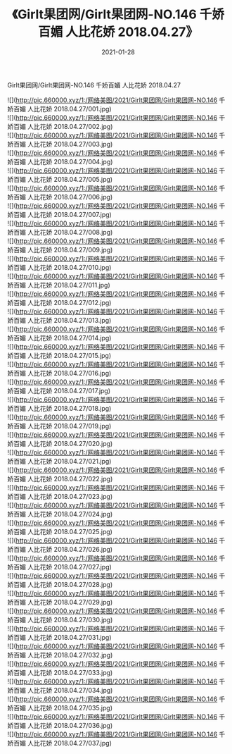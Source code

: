 ﻿---
layout: post
title:  《Girlt果团网/Girlt果团网-NO.146 千娇百媚 人比花娇 2018.04.27》
date:   2021-01-28
img: http://pic.660000.xyz/1:/网络美图/2021/Girlt果团网/Girlt果团网-NO.146 千娇百媚 人比花娇 2018.04.27/000.jpg
categories: [美女, 清纯, 唯美]
---

Girlt果团网/Girlt果团网-NO.146 千娇百媚 人比花娇 2018.04.27

 ![](http://pic.660000.xyz/1:/网络美图/2021/Girlt果团网/Girlt果团网-NO.146 千娇百媚 人比花娇 2018.04.27/001.jpg) <br>![](http://pic.660000.xyz/1:/网络美图/2021/Girlt果团网/Girlt果团网-NO.146 千娇百媚 人比花娇 2018.04.27/002.jpg) <br>![](http://pic.660000.xyz/1:/网络美图/2021/Girlt果团网/Girlt果团网-NO.146 千娇百媚 人比花娇 2018.04.27/003.jpg) <br>![](http://pic.660000.xyz/1:/网络美图/2021/Girlt果团网/Girlt果团网-NO.146 千娇百媚 人比花娇 2018.04.27/004.jpg) <br>![](http://pic.660000.xyz/1:/网络美图/2021/Girlt果团网/Girlt果团网-NO.146 千娇百媚 人比花娇 2018.04.27/005.jpg) <br>![](http://pic.660000.xyz/1:/网络美图/2021/Girlt果团网/Girlt果团网-NO.146 千娇百媚 人比花娇 2018.04.27/006.jpg) <br>![](http://pic.660000.xyz/1:/网络美图/2021/Girlt果团网/Girlt果团网-NO.146 千娇百媚 人比花娇 2018.04.27/007.jpg) <br>![](http://pic.660000.xyz/1:/网络美图/2021/Girlt果团网/Girlt果团网-NO.146 千娇百媚 人比花娇 2018.04.27/008.jpg) <br>![](http://pic.660000.xyz/1:/网络美图/2021/Girlt果团网/Girlt果团网-NO.146 千娇百媚 人比花娇 2018.04.27/009.jpg) <br>![](http://pic.660000.xyz/1:/网络美图/2021/Girlt果团网/Girlt果团网-NO.146 千娇百媚 人比花娇 2018.04.27/010.jpg) <br>![](http://pic.660000.xyz/1:/网络美图/2021/Girlt果团网/Girlt果团网-NO.146 千娇百媚 人比花娇 2018.04.27/011.jpg) <br>![](http://pic.660000.xyz/1:/网络美图/2021/Girlt果团网/Girlt果团网-NO.146 千娇百媚 人比花娇 2018.04.27/012.jpg) <br>![](http://pic.660000.xyz/1:/网络美图/2021/Girlt果团网/Girlt果团网-NO.146 千娇百媚 人比花娇 2018.04.27/013.jpg) <br>![](http://pic.660000.xyz/1:/网络美图/2021/Girlt果团网/Girlt果团网-NO.146 千娇百媚 人比花娇 2018.04.27/014.jpg) <br>![](http://pic.660000.xyz/1:/网络美图/2021/Girlt果团网/Girlt果团网-NO.146 千娇百媚 人比花娇 2018.04.27/015.jpg) <br>![](http://pic.660000.xyz/1:/网络美图/2021/Girlt果团网/Girlt果团网-NO.146 千娇百媚 人比花娇 2018.04.27/016.jpg) <br>![](http://pic.660000.xyz/1:/网络美图/2021/Girlt果团网/Girlt果团网-NO.146 千娇百媚 人比花娇 2018.04.27/017.jpg) <br>![](http://pic.660000.xyz/1:/网络美图/2021/Girlt果团网/Girlt果团网-NO.146 千娇百媚 人比花娇 2018.04.27/018.jpg) <br>![](http://pic.660000.xyz/1:/网络美图/2021/Girlt果团网/Girlt果团网-NO.146 千娇百媚 人比花娇 2018.04.27/019.jpg) <br>![](http://pic.660000.xyz/1:/网络美图/2021/Girlt果团网/Girlt果团网-NO.146 千娇百媚 人比花娇 2018.04.27/020.jpg) <br>![](http://pic.660000.xyz/1:/网络美图/2021/Girlt果团网/Girlt果团网-NO.146 千娇百媚 人比花娇 2018.04.27/021.jpg) <br>![](http://pic.660000.xyz/1:/网络美图/2021/Girlt果团网/Girlt果团网-NO.146 千娇百媚 人比花娇 2018.04.27/022.jpg) <br>![](http://pic.660000.xyz/1:/网络美图/2021/Girlt果团网/Girlt果团网-NO.146 千娇百媚 人比花娇 2018.04.27/023.jpg) <br>![](http://pic.660000.xyz/1:/网络美图/2021/Girlt果团网/Girlt果团网-NO.146 千娇百媚 人比花娇 2018.04.27/024.jpg) <br>![](http://pic.660000.xyz/1:/网络美图/2021/Girlt果团网/Girlt果团网-NO.146 千娇百媚 人比花娇 2018.04.27/025.jpg) <br>![](http://pic.660000.xyz/1:/网络美图/2021/Girlt果团网/Girlt果团网-NO.146 千娇百媚 人比花娇 2018.04.27/026.jpg) <br>![](http://pic.660000.xyz/1:/网络美图/2021/Girlt果团网/Girlt果团网-NO.146 千娇百媚 人比花娇 2018.04.27/027.jpg) <br>![](http://pic.660000.xyz/1:/网络美图/2021/Girlt果团网/Girlt果团网-NO.146 千娇百媚 人比花娇 2018.04.27/028.jpg) <br>![](http://pic.660000.xyz/1:/网络美图/2021/Girlt果团网/Girlt果团网-NO.146 千娇百媚 人比花娇 2018.04.27/029.jpg) <br>![](http://pic.660000.xyz/1:/网络美图/2021/Girlt果团网/Girlt果团网-NO.146 千娇百媚 人比花娇 2018.04.27/030.jpg) <br>![](http://pic.660000.xyz/1:/网络美图/2021/Girlt果团网/Girlt果团网-NO.146 千娇百媚 人比花娇 2018.04.27/031.jpg) <br>![](http://pic.660000.xyz/1:/网络美图/2021/Girlt果团网/Girlt果团网-NO.146 千娇百媚 人比花娇 2018.04.27/032.jpg) <br>![](http://pic.660000.xyz/1:/网络美图/2021/Girlt果团网/Girlt果团网-NO.146 千娇百媚 人比花娇 2018.04.27/033.jpg) <br>![](http://pic.660000.xyz/1:/网络美图/2021/Girlt果团网/Girlt果团网-NO.146 千娇百媚 人比花娇 2018.04.27/034.jpg) <br>![](http://pic.660000.xyz/1:/网络美图/2021/Girlt果团网/Girlt果团网-NO.146 千娇百媚 人比花娇 2018.04.27/035.jpg) <br>![](http://pic.660000.xyz/1:/网络美图/2021/Girlt果团网/Girlt果团网-NO.146 千娇百媚 人比花娇 2018.04.27/036.jpg) <br>![](http://pic.660000.xyz/1:/网络美图/2021/Girlt果团网/Girlt果团网-NO.146 千娇百媚 人比花娇 2018.04.27/037.jpg) <br>